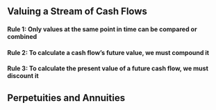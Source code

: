 ## Valuing a Stream of Cash Flows
#### Rule 1: Only values at the same point in time can be compared or combined
#### Rule 2: To calculate a cash flow’s future value, we must compound it
#### Rule 3: To calculate the present value of a future cash flow, we must discount it
## Perpetuities and Annuities